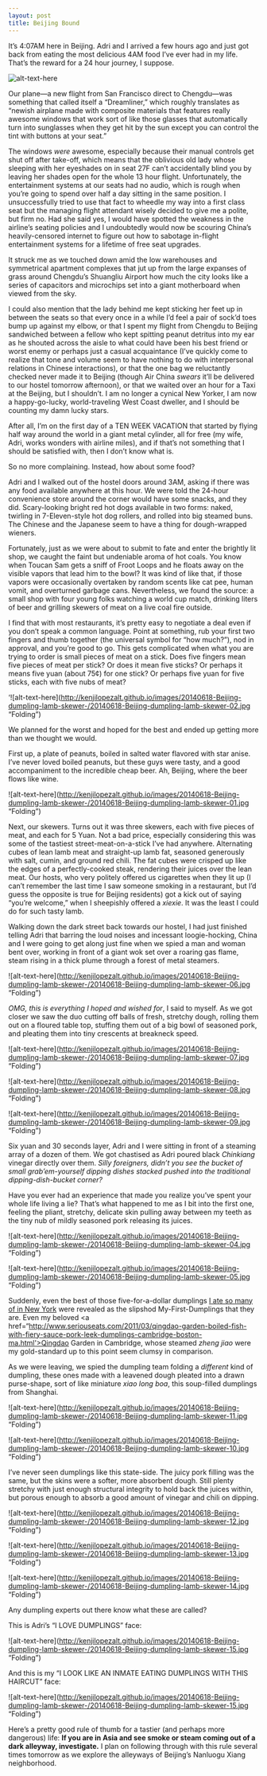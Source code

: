 ```yaml
---
layout: post
title: Beijing Bound
---
```


It’s 4:07AM here in Beijing. Adri and I arrived a few hours ago and just got back from eating the most delicious 4AM food I’ve ever had in my life. That’s the reward for a 24 hour journey, I suppose.

![alt-text-here](http://kenjilopezalt.github.io/images/20140618-Beijing-dumpling-lamb-skewer-/20140618-Beijing-dumpling-lamb-skewer-04.jpg "Folding")

Our plane&mdash;a new flight from San Francisco direct to Chengdu&mdash;was something that called itself a “Dreamliner,” which roughly translates as “newish airplane made with composite materials that features really awesome windows that work sort of like those glasses that automatically turn into sunglasses when they get hit by the sun except you can control the tint with buttons at your seat.”

The windows <em>were</em> awesome, especially because their manual controls get shut off after take-off, which means that the oblivious old lady whose sleeping with her eyeshades on in seat 27F can’t accidentally blind you by leaving her shades open for the whole 13 hour flight. Unfortunately, the entertainment systems at our seats had no audio, which is rough when you’re going to spend over half a day sitting in the same position. I unsuccessfully tried to use that fact to wheedle my way into a first class seat but the managing flight attendant wisely decided to give me a polite, but firm no. Had she said yes, I would have spotted the weakness in the airline’s seating policies and I undoubtedly would now be scouring China’s heavily-censored internet to figure out how to sabotage in-flight entertainment systems for a lifetime of free seat upgrades.

It struck me as we touched down amid the low warehouses and symmetrical apartment complexes that jut up from the large expanses of grass around Chengdu’s Shuangliu Airport how much the city looks like a series of capacitors and microchips set into a giant motherboard when viewed from the sky.

I could also mention that the lady behind me kept sticking her feet up in between the seats so that every once in a while I’d feel a pair of sock’d toes bump up against my elbow, or that I spent my flight from Chengdu to Beijing sandwiched between a fellow who kept spitting peanut detritus into my ear as he shouted across the aisle to what could have been his best friend or worst enemy or perhaps just a casual acquaintance (I’ve quickly come to realize that tone and volume seem to have nothing to do with interpersonal relations in Chinese interactions), or that the one bag we reluctantly checked never made it to Beijing (though Air China <em>swears</em> it’ll be delivered to our hostel tomorrow afternoon), or that we waited over an hour for a Taxi at the Beijing, but I shouldn’t. I am no longer a cynical New Yorker, I am now a happy-go-lucky, world-traveling West Coast dweller, and I should be counting my damn lucky stars.

After all, I’m on the first day of a TEN WEEK VACATION that started by flying half way around the world in a giant metal cylinder, all for free (my wife, Adri, works wonders with airline miles), and if that’s not something that I should be satisfied with, then I don’t know what is.

So no more complaining. Instead, how about some food?

Adri and I walked out of the hostel doors around 3AM, asking if there was any food available anywhere at this hour. We were told the 24-hour convenience store around the corner would have some snacks, and they did. Scary-looking bright red hot dogs available in two forms: naked, twirling in 7-Eleven-style hot dog rollers, and rolled into big steamed buns. The Chinese and the Japanese seem to have a thing for dough-wrapped wieners.

Fortunately, just as we were about to submit to fate and enter the brightly lit shop, we caught the faint but undeniable aroma of hot coals. You know when Toucan Sam gets a sniff of Froot Loops and he floats away on the visible vapors that lead him to the bowl? It was kind of like that, if those vapors were occasionally overtaken by random scents like cat pee, human vomit, and overturned garbage cans. Nevertheless, we found the source: a small shop with four young folks watching a world cup match, drinking liters of beer and grilling skewers of meat on a live coal fire outside.

I find that with most restaurants, it’s pretty easy to negotiate a deal even if you don’t speak a common language. Point at something, rub your first two fingers and thumb together (the universal symbol for “how much?”), nod in approval, and you’re good to go. This gets complicated when what you are trying to order is small pieces of meat on a stick. Does five fingers mean five pieces of meat per stick? Or does it mean five sticks? Or perhaps it means five yuan (about 75¢) for one stick? Or perhaps five yuan for five sticks, each with five nubs of meat?

‘![alt-text-here](http://kenjilopezalt.github.io/images/20140618-Beijing-dumpling-lamb-skewer-/20140618-Beijing-dumpling-lamb-skewer-02.jpg “Folding”)

We planned for the worst and hoped for the best and ended up getting more than we thought we would.

First up, a plate of peanuts, boiled in salted water flavored with star anise. I’ve never loved boiled peanuts, but these guys were tasty, and a good accompaniment to the incredible cheap beer. Ah, Beijing, where the beer flows like wine.

![alt-text-here](http://kenjilopezalt.github.io/images/20140618-Beijing-dumpling-lamb-skewer-/20140618-Beijing-dumpling-lamb-skewer-01.jpg “Folding”)

Next, our skewers. Turns out it was three skewers, each with five pieces of meat, and each for 5 Yuan. Not a bad price, especially considering this was some of the tastiest street-meat-on-a-stick I’ve had anywhere. Alternating cubes of lean lamb meat and straight-up lamb fat, seasoned generously with salt, cumin, and ground red chili. The fat cubes were crisped up like the edges of a perfectly-cooked steak, rendering their juices over the lean meat. Our hosts, who very politely offered us cigarettes when they lit up (I can’t remember the last time I saw someone smoking in a restaurant, but I’d guess the opposite is true for Beijing residents) got a kick out of saying “you’re welcome,” when I sheepishly offered a <em>xiexie</em>. It was the least I could do for such tasty lamb.

Walking down the dark street back towards our hostel, I had just finished telling Adri that barring the loud noises and incessant loogie-hocking, China and I were going to get along just fine when we spied a man and woman bent over, working in front of a giant wok set over a roaring gas flame, steam rising in a thick plume through a forest of metal steamers.

![alt-text-here](http://kenjilopezalt.github.io/images/20140618-Beijing-dumpling-lamb-skewer-/20140618-Beijing-dumpling-lamb-skewer-06.jpg “Folding”)

<em>OMG, this is everything I hoped and wished for</em>, I said to myself. As we got closer we saw the duo cutting off balls of fresh, stretchy dough, rolling them out on a floured table top, stuffing them out of a big bowl of seasoned pork, and pleating them into tiny crescents at breakneck speed.

![alt-text-here](http://kenjilopezalt.github.io/images/20140618-Beijing-dumpling-lamb-skewer-/20140618-Beijing-dumpling-lamb-skewer-07.jpg “Folding”)

![alt-text-here](http://kenjilopezalt.github.io/images/20140618-Beijing-dumpling-lamb-skewer-/20140618-Beijing-dumpling-lamb-skewer-08.jpg “Folding”)

![alt-text-here](http://kenjilopezalt.github.io/images/20140618-Beijing-dumpling-lamb-skewer-/20140618-Beijing-dumpling-lamb-skewer-09.jpg “Folding”)

Six yuan and 30 seconds layer, Adri and I were sitting in front of a steaming array of a dozen of them. We got chastised as Adri poured black <em>Chinkiang</em> vinegar directly over them. <em>Silly foreigners, didn’t you see the bucket of small grab’em-yourself dipping dishes stacked pushed into the traditional dipping-dish-bucket corner?</em>

Have you ever had an experience that made you realize you’ve spent your whole life living a lie? That’s what happened to me as I bit into the first one, feeling the pliant, stretchy, delicate skin pulling away between my teeth as the tiny nub of mildly seasoned pork releasing its juices.

![alt-text-here](http://kenjilopezalt.github.io/images/20140618-Beijing-dumpling-lamb-skewer-/20140618-Beijing-dumpling-lamb-skewer-04.jpg “Folding”)

![alt-text-here](http://kenjilopezalt.github.io/images/20140618-Beijing-dumpling-lamb-skewer-/20140618-Beijing-dumpling-lamb-skewer-05.jpg “Folding”)

Suddenly, even the best of those five-for-a-dollar dumplings <a href=“http://newyork.seriouseats.com/2011/02/the-best-fried-dumplings-in-chinatown-nyc-new-york-manhattan-potstickers-chinese.html”>I ate so many of in New York</a> were revealed as the slipshod My-First-Dumplings that they are. Even my beloved <a href=“http://www.seriouseats.com/2011/03/qingdao-garden-boiled-fish-with-fiery-sauce-pork-leek-dumplings-cambridge-boston-ma.html'>Qingdao Garden</a> in Cambridge, whose steamed <em>zheng jiao</em> were my gold-standard up to this point seem clumsy in comparison.

As we were leaving, we spied the dumpling team folding a <em>different</em> kind of dumpling, these ones made with a leavened dough pleated into a drawn purse-shape, sort of like miniature <em>xiao long boa</em>, this soup-filled dumplings from Shanghai.

![alt-text-here](http://kenjilopezalt.github.io/images/20140618-Beijing-dumpling-lamb-skewer-/20140618-Beijing-dumpling-lamb-skewer-11.jpg “Folding”)

![alt-text-here](http://kenjilopezalt.github.io/images/20140618-Beijing-dumpling-lamb-skewer-/20140618-Beijing-dumpling-lamb-skewer-10.jpg “Folding”)

I’ve never seen dumplings like this state-side. The juicy pork filling was the same, but the skins were a softer, more absorbent dough. Still plenty stretchy with just enough structural integrity to hold back the juices within, but porous enough to absorb a good amount of vinegar and chili on dipping.

![alt-text-here](http://kenjilopezalt.github.io/images/20140618-Beijing-dumpling-lamb-skewer-/20140618-Beijing-dumpling-lamb-skewer-12.jpg “Folding”)

![alt-text-here](http://kenjilopezalt.github.io/images/20140618-Beijing-dumpling-lamb-skewer-/20140618-Beijing-dumpling-lamb-skewer-13.jpg “Folding”)

![alt-text-here](http://kenjilopezalt.github.io/images/20140618-Beijing-dumpling-lamb-skewer-/20140618-Beijing-dumpling-lamb-skewer-14.jpg “Folding”)

Any dumpling experts out there know what these are called?

This is Adri’s “I LOVE DUMPLINGS” face:

![alt-text-here](http://kenjilopezalt.github.io/images/20140618-Beijing-dumpling-lamb-skewer-/20140618-Beijing-dumpling-lamb-skewer-15.jpg “Folding”)

And this is my “I LOOK LIKE AN INMATE EATING DUMPLINGS WITH THIS HAIRCUT” face:

![alt-text-here](http://kenjilopezalt.github.io/images/20140618-Beijing-dumpling-lamb-skewer-/20140618-Beijing-dumpling-lamb-skewer-15.jpg “Folding”)

Here’s a pretty good rule of thumb for a tastier (and perhaps more dangerous) life: <strong>If you are in Asia and see smoke or steam coming out of a dark alleyway, investigate.</strong> I plan on following through with this rule several times tomorrow as we explore the alleyways of Beijing’s Nanluogu Xiang neighborhood.
